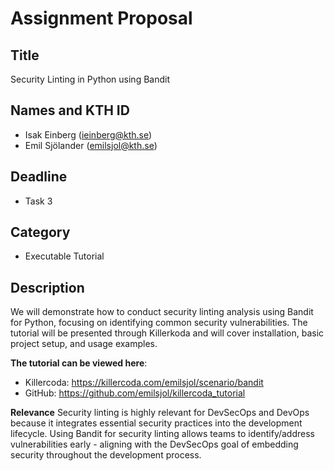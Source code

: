 # Assignment Proposal

## Title

Security Linting in Python using Bandit

## Names and KTH ID

- Isak Einberg (ieinberg@kth.se)
- Emil Sjölander (emilsjol@kth.se)

## Deadline

- Task 3

## Category

- Executable Tutorial

## Description
We will demonstrate how to conduct security linting analysis using Bandit for Python, focusing on identifying common security vulnerabilities. The tutorial will be presented through Killerkoda and will cover installation, basic project setup, and usage examples.

**The tutorial can be viewed here**:
- Killercoda: https://killercoda.com/emilsjol/scenario/bandit
- GitHub: https://github.com/emilsjol/killercoda_tutorial

**Relevance**
Security linting is highly relevant for DevSecOps and DevOps because it integrates essential security practices into the development lifecycle. Using Bandit for security linting allows teams to identify/address vulnerabilities early - aligning with the DevSecOps goal of embedding security throughout the development process.
